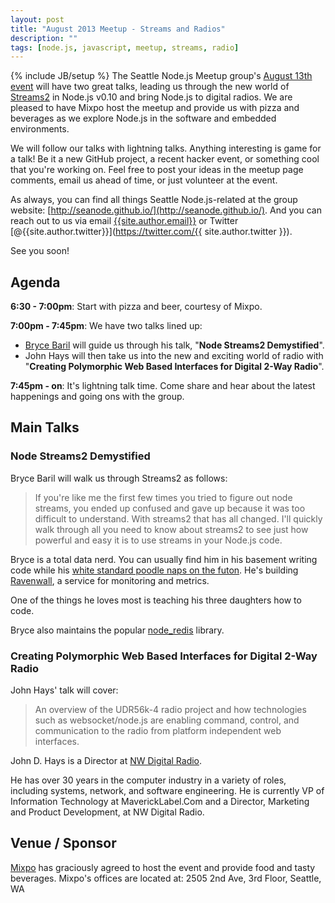 ```yaml
---
layout: post
title: "August 2013 Meetup - Streams and Radios"
description: ""
tags: [node.js, javascript, meetup, streams, radio]
---
```

{% include JB/setup %}
The Seattle Node.js Meetup group's
[August 13th event](http://www.meetup.com/Seattle-Node-js/events/131179222/)
will have two great talks, leading us through the new world of
[Streams2](http://blog.nodejs.org/2012/12/20/streams2/) in Node.js v0.10 and
bring Node.js to digital radios. We are pleased to have Mixpo host the meetup
and provide us with pizza and beverages as we explore Node.js in the software
and embedded environments.

We will follow our talks with lightning talks. Anything interesting is game for
a talk! Be it a new GitHub project, a recent hacker event, or something cool
that you're working on. Feel free to post your ideas in the meetup page
comments, email us ahead of time, or just volunteer at the event.

As always, you can find all things Seattle Node.js-related at the group website:
[http://seanode.github.io/](http://seanode.github.io/). And you can reach out
to us via email [{{site.author.email}}](mailto:{{site.author.email}}) or Twitter
[@{{site.author.twitter}}](https://twitter.com/{{ site.author.twitter }}).

See you soon!

## Agenda

**6:30 - 7:00pm**: Start with pizza and beer, courtesy of Mixpo.

**7:00pm - 7:45pm**: We have two talks lined up:

* [Bryce Baril](https://twitter.com/brycebaril) will guide us through his talk,
"**Node Streams2 Demystified**".
* John Hays will then take us into the new and exciting world of radio with
"**Creating Polymorphic Web Based Interfaces for Digital 2-Way Radio**".

**7:45pm - on**: It's lightning talk time. Come share and hear about the latest
happenings and going ons with the group.

<!-- more start -->

## Main Talks

### Node Streams2 Demystified

Bryce Baril will walk us through Streams2 as follows:

> If you're like me the first few times you tried to figure out node streams,
> you ended up confused and gave up because it was too difficult to understand.
> With streams2 that has all changed. I'll quickly walk through all you need to
> know about streams2 to see just how powerful and easy it is to use streams in
> your Node.js code.

Bryce is a total data nerd. You can usually find him in his basement writing
code while his [white standard poodle naps on the
futon](http://instagram.com/p/KLjXtUrDCo/). He's building
[Ravenwall](https://ravenwall.com), a service for monitoring and metrics.

One of the things he loves most is teaching his three daughters how to code.

Bryce also maintains the popular
[node_redis](https://github.com/mranney/node_redis) library.

### Creating Polymorphic Web Based Interfaces for Digital 2-Way Radio

John Hays' talk will cover:

> An overview of the UDR56k-4 radio project and how technologies such as
> websocket/node.js are enabling command, control, and communication to the
> radio from platform independent web interfaces.

John D. Hays is a Director at [NW Digital Radio](http://nwdigitalradio.com).

He has over 30 years in the computer industry in a variety of roles, including
systems, network, and software engineering.  He is currently VP of Information
Technology at MaverickLabel.Com and a Director, Marketing and Product
Development, at NW Digital Radio.

## Venue / Sponsor

[Mixpo](http://mixpo.com/) has graciously agreed to host the event and
provide food and tasty beverages. Mixpo's offices are located at: 2505 2nd Ave, 3rd Floor, Seattle, WA

<!-- more end -->